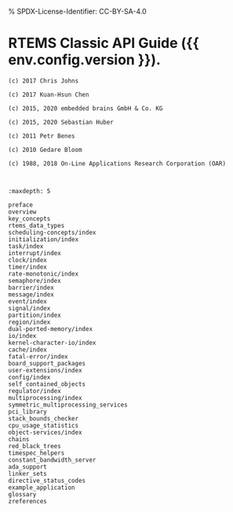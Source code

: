 % SPDX-License-Identifier: CC-BY-SA-4.0

# RTEMS Classic API Guide ({{ env.config.version }}).

```{topic} Copyrights and License
(c) 2017 Chris Johns

(c) 2017 Kuan-Hsun Chen

(c) 2015, 2020 embedded brains GmbH & Co. KG

(c) 2015, 2020 Sebastian Huber

(c) 2011 Petr Benes

(c) 2010 Gedare Bloom

(c) 1988, 2018 On-Line Applications Research Corporation (OAR)
```

```{include} ../common/license.md
```

```{include} ../common/header.md
```


```{toctree}
:maxdepth: 5

preface
overview
key_concepts
rtems_data_types
scheduling-concepts/index
initialization/index
task/index
interrupt/index
clock/index
timer/index
rate-monotonic/index
semaphore/index
barrier/index
message/index
event/index
signal/index
partition/index
region/index
dual-ported-memory/index
io/index
kernel-character-io/index
cache/index
fatal-error/index
board_support_packages
user-extensions/index
config/index
self_contained_objects
regulator/index
multiprocessing/index
symmetric_multiprocessing_services
pci_library
stack_bounds_checker
cpu_usage_statistics
object-services/index
chains
red_black_trees
timespec_helpers
constant_bandwidth_server
ada_support
linker_sets
directive_status_codes
example_application
glossary
zreferences
```
